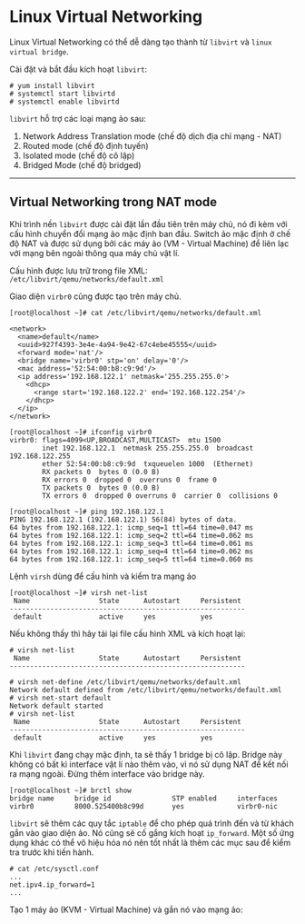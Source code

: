 # Linux Virtual Networking

Linux Virtual Networking có thể dễ dàng tạo thành từ `libvirt` và `linux virtual bridge`.

Cài đặt và bắt đầu kích hoạt `libvirt`:
```
# yum install libvirt
# systemctl start libvirtd
# systemctl enable libvirtd
```

`libvirt` hỗ trợ các loại mạng ảo sau:
1. Network Address Translation mode (chế độ dịch địa chỉ mạng - NAT)
2. Routed mode (chế độ định tuyến)
3. Isolated mode (chế độ cô lập)
4. Bridged Mode (chế độ bridged)

----

## Virtual Networking trong NAT mode
Khi trình nền `libvirt` được cài đặt lần đầu tiên trên máy chủ, nó đi kèm với cấu hình chuyển đổi mạng ảo mặc định ban đầu. Switch ảo mặc định ở chế độ NAT và được sử dụng bởi các máy ảo (VM - Virtual Machine) để liên lạc với mạng bên ngoài thông qua máy chủ vật lí.

Cấu hình được lưu trữ trong file XML: `/etc/libvirt/qemu/networks/default.xml`

Giao diện `virbr0` cũng được tạo trên máy chủ.
```
[root@localhost ~]# cat /etc/libvirt/qemu/networks/default.xml

<network>
  <name>default</name>
  <uuid>927f4393-3e4e-4a94-9e42-67c4ebe45555</uuid>
  <forward mode='nat'/>
  <bridge name='virbr0' stp='on' delay='0'/>
  <mac address='52:54:00:b8:c9:9d'/>
  <ip address='192.168.122.1' netmask='255.255.255.0'>
    <dhcp>
      <range start='192.168.122.2' end='192.168.122.254'/>
    </dhcp>
  </ip>
</network>

[root@localhost ~]# ifconfig virbr0
virbr0: flags=4099<UP,BROADCAST,MULTICAST>  mtu 1500
        inet 192.168.122.1  netmask 255.255.255.0  broadcast 192.168.122.255
        ether 52:54:00:b8:c9:9d  txqueuelen 1000  (Ethernet)
        RX packets 0  bytes 0 (0.0 B)
        RX errors 0  dropped 0  overruns 0  frame 0
        TX packets 0  bytes 0 (0.0 B)
        TX errors 0  dropped 0 overruns 0  carrier 0  collisions 0

[root@localhost ~]# ping 192.168.122.1
PING 192.168.122.1 (192.168.122.1) 56(84) bytes of data.
64 bytes from 192.168.122.1: icmp_seq=1 ttl=64 time=0.047 ms
64 bytes from 192.168.122.1: icmp_seq=2 ttl=64 time=0.062 ms
64 bytes from 192.168.122.1: icmp_seq=3 ttl=64 time=0.061 ms
64 bytes from 192.168.122.1: icmp_seq=4 ttl=64 time=0.062 ms
64 bytes from 192.168.122.1: icmp_seq=5 ttl=64 time=0.060 ms
```

Lệnh `virsh` dùng để cấu hình và kiểm tra mạng ảo
```
[root@localhost ~]# virsh net-list
 Name                 State      Autostart     Persistent
----------------------------------------------------------
 default              active     yes           yes
```

Nếu không thấy thì hãy tải lại file cấu hình XML và kích hoạt lại:
```
# virsh net-list
 Name                 State      Autostart     Persistent
----------------------------------------------------------

# virsh net-define /etc/libvirt/qemu/networks/default.xml
Network default defined from /etc/libvirt/qemu/networks/default.xml
# virsh net-start default
Network default started
# virsh net-list
 Name                 State      Autostart     Persistent
----------------------------------------------------------
 default              active     yes           yes
```

Khi `libvirt` đang chạy mặc định, ta sẽ thấy 1 bridge bị cô lập. Bridge này không có bất kì interface vật lí nào thêm vào, vì nó sử dụng NAT để kết nối ra mạng ngoài. Đừng thêm interface vào bridge này.

```
[root@localhost ~]# brctl show
bridge name     bridge id               STP enabled     interfaces
virbr0          8000.525400b8c99d       yes             virbr0-nic
```

`libvirt` sẽ thêm các quy tắc  `iptable` để cho phép quá trình đến và từ khách gắn vào giao diện ảo. Nó cũng sẽ cố gắng kích hoạt `ip_forward`. Một số ứng dụng khác có thể vô hiệu hóa nó nên tốt nhất là thêm các mục sau để kiểm tra trước khi tiến hành.
```
# cat /etc/sysctl.conf
...
net.ipv4.ip_forward=1
...
```

Tạo 1 máy ảo (KVM - Virtual Machine) và gắn nó vào mạng ảo:
